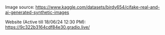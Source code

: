 Image source: https://www.kaggle.com/datasets/birdy654/cifake-real-and-ai-generated-synthetic-images

Website (Active till 18/06/24 12:30 PM): https://9c322b3164cdf84e30.gradio.live/
